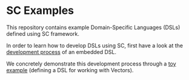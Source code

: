 SC Examples
===============

This repository contains example Domain-Specific Languages (DSLs) defined using SC framework.

In order to learn how to develop DSLs using SC, first have a look at the [development process](https://github.com/epfldata/sc-examples/wiki/Development-process) of an embedded DSL.

We concretely demonstrate this development process through a [toy example](https://github.com/epfldata/sc-examples/vector-dsl/README.md) (defining a DSL for working with Vectors).
